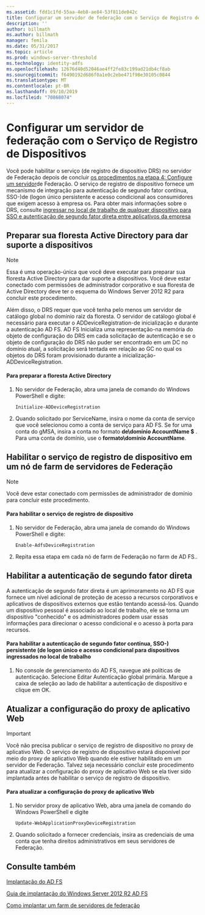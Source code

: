```yaml
---
ms.assetid: fdd1c1fd-55aa-4eb8-ae84-53f811de042c
title: Configurar um servidor de federação com o Serviço de Registro de Dispositivos
description: ''
author: billmath
ms.author: billmath
manager: femila
ms.date: 05/31/2017
ms.topic: article
ms.prod: windows-server-threshold
ms.technology: identity-adfs
ms.openlocfilehash: 12676d40d52046ae4ff2fe83c199ad21db4cf8ab
ms.sourcegitcommit: f6490192d686f0a1e0c2ebe471f98e30105c0844
ms.translationtype: MT
ms.contentlocale: pt-BR
ms.lasthandoff: 09/10/2019
ms.locfileid: "70868074"
---
```

# <a name="configure-a-federation-server-with-device-registration-service"></a>Configurar um servidor de federação com o Serviço de Registro de Dispositivos

Você pode habilitar o serviço \(de registro de dispositivo DRS\) no servidor de Federação depois de concluir [os procedimentos na etapa 4: Configure um servidor](https://technet.microsoft.com/library/dn303424.aspx)de Federação. O serviço de registro de dispositivo fornece um mecanismo de integração para autenticação de segundo fator contínua, SSO\-\)de \(logon único persistente e acesso condicional aos consumidores que exigem acesso à empresa os. Para obter mais informações sobre o DRS, consulte [ingressar no local de trabalho de qualquer dispositivo para SSO e autenticação de segundo fator direta entre aplicativos da empresa](../../ad-fs/operations/Join-to-Workplace-from-Any-Device-for-SSO-and-Seamless-Second-Factor-Authentication-Across-Company-Applications.md)  
  
## <a name="prepare-your-active-directory-forest-to-support-devices"></a>Preparar sua floresta Active Directory para dar suporte a dispositivos  
  
> [!NOTE]  
> Essa é uma operação\-única que você deve executar para preparar sua floresta Active Directory para dar suporte a dispositivos. Você deve estar conectado com permissões de administrador corporativo e sua floresta de Active Directory deve ter o esquema do Windows Server 2012 R2 para concluir este procedimento.  
>   
> Além disso, o DRS requer que você tenha pelo menos um servidor de catálogo global no domínio raiz da floresta. O servidor de catálogo global é necessário para executar o ADDeviceRegistration\-de inicialização e durante a autenticação AD FS. AD FS Inicializa uma representação\-na memória do objeto de configuração do DRS em cada solicitação de autenticação e se o objeto de configuração do DRS não puder ser encontrado em um DC no domínio atual, a solicitação será tentada em relação ao GC no qual os objetos do DRS foram provisionado durante a inicialização\-ADDeviceRegistration.  
  
#### <a name="to-prepare-the-active-directory-forest"></a>Para preparar a floresta Active Directory  
  
1.  No servidor de Federação, abra uma janela de comando do Windows PowerShell e digite:  
  
    ```  
    Initialize-ADDeviceRegistration  
    ```  
  
2.  Quando solicitado por ServiceName, insira o nome da conta de serviço que você selecionou como a conta de serviço para AD FS.  Se for uma conta do gMSA, insira a conta no formato **de\\domínio AccountName $** . Para uma conta de domínio, use o **formato\\domínio AccountName**.  
  
## <a name="enable-device-registration-service-on-a-federation-server-farm-node"></a>Habilitar o serviço de registro de dispositivo em um nó de farm de servidores de Federação  
  
> [!NOTE]  
> Você deve estar conectado com permissões de administrador de domínio para concluir este procedimento.  
  
#### <a name="to-enable-device-registration-service"></a>Para habilitar o serviço de registro de dispositivo  
  
1.  No servidor de Federação, abra uma janela de comando do Windows PowerShell e digite:  
  
    ```  
    Enable-AdfsDeviceRegistration  
    ```  
  
2.  Repita essa etapa em cada nó de farm de Federação no farm de AD FS..  
  
## <a name="enable-seamless-second-factor-authentication"></a>Habilitar a autenticação de segundo fator direta  
A autenticação de segundo fator direta é um aprimoramento no AD FS que fornece um nível adicional de proteção de acesso a recursos corporativos e aplicativos de dispositivos externos que estão tentando acessá-los. Quando um dispositivo pessoal é associado ao local de trabalho, ele se torna um dispositivo "conhecido" e os administradores podem usar essas informações para direcionar o acesso condicional e o acesso à porta para recursos.  
  
#### <a name="to-enable-seamless-second-factor-authentication-persistent-single-sign-on-sso-and-conditional-access-for-workplace-joined-devices"></a>Para habilitar a autenticação de segundo fator contínua, SSO\-\) persistente \(de logon único e acesso condicional para dispositivos ingressados no local de trabalho  
  
1.  No console de gerenciamento do AD FS, navegue até políticas de autenticação. Selecione Editar Autenticação global primária. Marque a caixa de seleção ao lado de habilitar a autenticação de dispositivo e clique em OK.  
  
## <a name="update-the-web-application-proxy-configuration"></a>Atualizar a configuração do proxy de aplicativo Web  
  
> [!IMPORTANT]  
> Você não precisa publicar o serviço de registro de dispositivo no proxy de aplicativo Web.  O serviço de registro de dispositivo estará disponível por meio do proxy de aplicativo Web quando ele estiver habilitado em um servidor de Federação.  Talvez seja necessário concluir este procedimento para atualizar a configuração do proxy de aplicativo Web se ela tiver sido implantada antes de habilitar o serviço de registro de dispositivo.  
  
#### <a name="to-update-the-web-application-proxy-configuration"></a>Para atualizar a configuração do proxy de aplicativo Web  
  
1.  No servidor proxy de aplicativo Web, abra uma janela de comando do Windows PowerShell e digite  
  
    ```  
    Update-WebApplicationProxyDeviceRegistration  
    ```  
  
2.  Quando solicitado a fornecer credenciais, insira as credenciais de uma conta que tenha direitos administrativos em seus servidores de Federação.  
  
## <a name="see-also"></a>Consulte também 

[Implantação do AD FS](../../ad-fs/AD-FS-Deployment.md)  

[Guia de implantação do Windows Server 2012 R2 AD FS](../../ad-fs/deployment/Windows-Server-2012-R2-AD-FS-Deployment-Guide.md)  
 
[Como implantar um farm de servidores de federação](../../ad-fs/deployment/Deploying-a-Federation-Server-Farm.md)  
  

